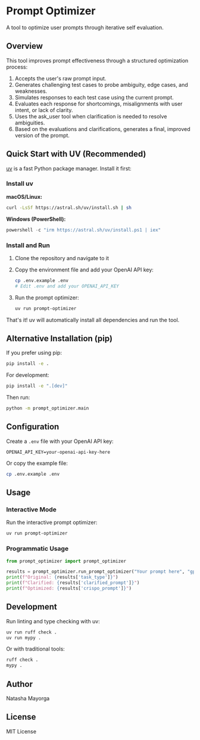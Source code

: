 # Prompt Optimizer

A tool to optimize user prompts through iterative self evaluation.

## Overview

This tool improves prompt effectiveness through a structured optimization process:
   1. Accepts the user's raw prompt input.
   2. Generates challenging test cases to probe ambiguity, edge cases, and weaknesses.
   3. Simulates responses to each test case using the current prompt.
   4. Evaluates each response for shortcomings, misalignments with user intent, or lack of clarity.
   5. Uses the ask_user tool when clarification is needed to resolve ambiguities.
   6. Based on the evaluations and clarifications, generates a final, improved version of the prompt.

## Quick Start with UV (Recommended)

[uv](https://docs.astral.sh/uv/) is a fast Python package manager. Install it first:

### Install uv

**macOS/Linux:**
```bash
curl -LsSf https://astral.sh/uv/install.sh | sh
```

**Windows (PowerShell):**
```powershell
powershell -c "irm https://astral.sh/uv/install.ps1 | iex"
```

### Install and Run

1. Clone the repository and navigate to it
2. Copy the environment file and add your OpenAI API key:
   ```bash
   cp .env.example .env
   # Edit .env and add your OPENAI_API_KEY
   ```

3. Run the prompt optimizer:
   ```bash
   uv run prompt-optimizer
   ```

That's it! uv will automatically install all dependencies and run the tool.

## Alternative Installation (pip)

If you prefer using pip:

```bash
pip install -e .
```

For development:
```bash
pip install -e ".[dev]"
```

Then run:
```bash
python -m prompt_optimizer.main
```

## Configuration

Create a `.env` file with your OpenAI API key:
```
OPENAI_API_KEY=your-openai-api-key-here
```

Or copy the example file:
```bash
cp .env.example .env
```

## Usage

### Interactive Mode

Run the interactive prompt optimizer:
```bash
uv run prompt-optimizer
```

### Programmatic Usage

```python
from prompt_optimizer import prompt_optimizer

results = prompt_optimizer.run_prompt_optimizer("Your prompt here", "gpt-3.5-turbo")
print(f"Original: {results['task_type']}")
print(f"Clarified: {results['clarified_prompt']}")
print(f"Optimized: {results['crispo_prompt']}")
```

## Development

Run linting and type checking with uv:
```bash
uv run ruff check .
uv run mypy .
```

Or with traditional tools:
```bash
ruff check .
mypy .
```

## Author

Natasha Mayorga

## License

MIT License
